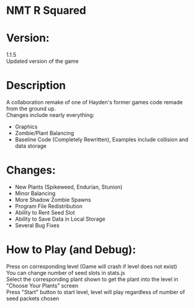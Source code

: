 # NMT R Squared

# Version: 
1.1.5    
Updated version of the game     

# Description
A collaboration remake of one of Hayden's former games code remade from the ground up.    
Changes include nearly everything:    
<ul>
  <li>Graphics</li>
  <li>Zombie/Plant Balancing</li>
  <li>Baseline Code (Completely Rewritten), Examples include collision and data storage</li>
</ul>      

# Changes:
<ul>
  <li>New Plants (Spikeweed, Endurian, Stunion)</li>
  <li>Minor Balancing</li>
  <li>More Shadow Zombie Spawns</li>
  <li>Program File Redistribution</li>
  <li>Ability to Rent Seed Slot</li>
  <li>Ability to Save Data in Local Storage</li>
  <li>Several Bug Fixes</li>
</ul>   
 
# How to Play (and Debug):
Press on corresponding level (Game will crash if level does not exist)    
You can change number of seed slots in stats.js       
Select the corresponding plant shown to get the plant into the level in "Choose Your Plants" screen          
Press "Start" button to start level, level will play regardless of number of seed packets chosen      


